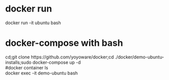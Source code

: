 <h1>docker run</h1>docker run -it ubuntu bash<br>
<h1>docker-compose with bash</h1>
cd;git clone https://github.com/yoyoware/docker;cd ./docker/demo-ubuntu-installs;sudo docker-compose up -d<br>
#docker container ls<br>
docker exec -it demo-ubuntu bash

